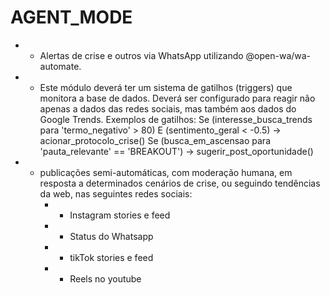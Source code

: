 # AGENT_MODE
* - Alertas de crise e outros via WhatsApp utilizando @open-wa/wa-automate.

* - Este módulo deverá ter um sistema de gatilhos (triggers) que monitora a base de dados. Deverá ser configurado para reagir não apenas a dados das redes sociais, mas também aos dados do Google Trends. Exemplos de gatilhos:
Se (interesse_busca_trends para 'termo_negativo' > 80) E (sentimento_geral < -0.5) -> acionar_protocolo_crise()
Se (busca_em_ascensao para 'pauta_relevante' == 'BREAKOUT') -> sugerir_post_oportunidade()

* - publicações semi-automáticas, com moderação humana, em resposta a determinados cenários de crise, ou seguindo tendências da web, nas seguintes redes sociais:
    * - Instagram stories e feed
    * - Status do Whatsapp
    * - tikTok stories e feed
    * - Reels no youtube

    